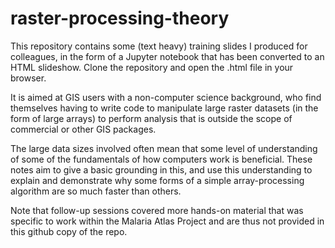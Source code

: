 # raster-processing-theory

This repository contains some (text heavy) training slides I produced for colleagues, in the form of a Jupyter notebook that has been converted to an HTML slideshow. Clone the repository and open the .html file in your browser.

It is aimed at GIS users with a non-computer science background, who find themselves having to write code to manipulate large raster datasets (in the form of large arrays) to perform analysis that is outside the scope of commercial or other GIS packages. 

The large data sizes involved often mean that some level of understanding of some of the fundamentals of how computers work is beneficial. These notes aim to give a basic grounding in this, and use this understanding to explain and demonstrate why some forms of a simple array-processing algorithm are so much faster than others.

Note that follow-up sessions covered more hands-on material that was specific to work within the Malaria Atlas Project and are thus not provided in this github copy of the repo.

